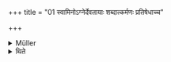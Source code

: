 +++
title = "01 स्वामिनोऽग्नेर्देवतायाः शब्दात्कर्मणः प्रतिषेधाच्च"

+++

<details><summary>Müller</summary>

Substitution does not apply to the master, the altar-fire, the deity, the word, the act, and a prohibition.

#####  Commentary

The master is meant for the sacrificer himself and his wife. Their place cannot, of course, be taken by anybody else. The altar-fire is supposed to have a supernatural power, and cannot be replaced by any other fire. Nothing can take the place of the invoked deities, nor of the words used in the mantras addressed to them, nor can the sacrifice itself be replaced by any other act. Lastly, when it is said that māṣas, varakas, kodravas are not fit for sacrifice, or that a man ought not to sacrifice with what should not be eaten by Āryas, nothing else can be substituted for what is thus prohibited.
</details>

<details><summary>थिते</summary>

स्वामिनोऽग्नेर्देवतायाः शब्दात्कर्मणः प्रतिषेधाच्च प्रतिनिधिर्निवृत्तः १
</details>
